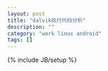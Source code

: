 ```yaml
---
layout: post
title: "dalvik执行代码分析"
description: ""
category: "work linux android"
tags: []
---
```

{% include JB/setup %}
